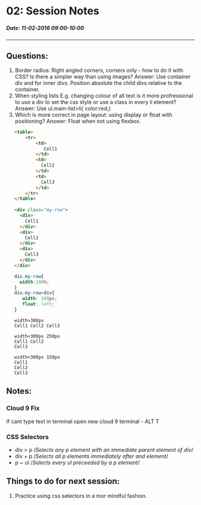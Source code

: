 # 02: Session Notes #
##### Date: 11-02-2016 09:00-10:00 #####
-------------------------------------------------


## Questions: ##

1. Border radius: Right angled corners, corners only - how to do it with CSS?  Is there a simpler way than using images? 
Answer: Use container div and for inner divs. Position absolute the child divs relative to the container.
2. When styling lists E.g. changing colour of all text is it more profressional to use a div to set the css style or use a class in every li element?
Answer: Use ul.main-list>li{ color:red;}
3. Which is more correct in page layout: using display or float with positioning? 
Answer: Float when not using flexbox.

```html
   <table>
       <tr>
           <td>
              Cell1
           </td>
           <td>
             Cell2
           </td>
           <td>
             Cell3
           </td>
       </tr>
   </table>
   
   <div class="my-row">
     <div>
       Cell1
     </div>
     <div>
       Cell2
     </div>
     <div>
       Cell3
     </div>
   </div>
```

```css
   div.my-row{
     width:100%;
   }
   div.my-row>div{
      width: 100px;
      float: left;
   }
```

```
   width>300px
   Cell1 Cell2 Cell3
   
   width<300px 250px
   Cell1 Cell2
   Cell3
   
   width<300px 150px
   Cell1
   Cell2
   Cell3
```
   



## Notes: ##

### Cloud 9 Fix ###

If cant type text in terminal open new cloud 9 terminal - ALT T

### CSS Selectors ###

-  div > p  /*Selects any p element with an immediate parent element of div*/
-  div + p  /*Selects all p elements immediately after and </div> element*/
-  p ~ ul   /*Selects every ul preceeded by a p element*/


## Things to do for next session: ##

1. Practice using css selectors in a mor mindful fashion.



